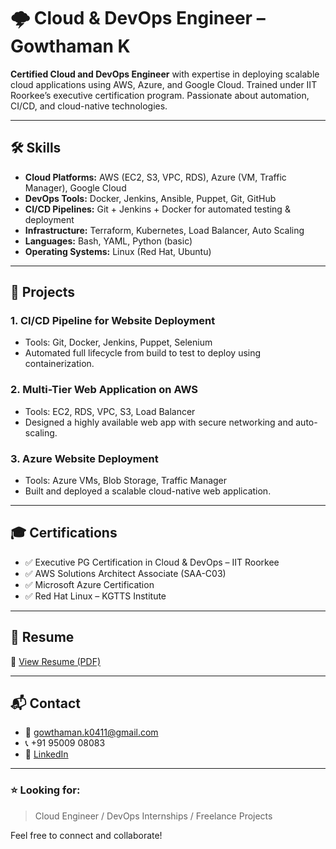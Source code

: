 # 🌩️ Cloud & DevOps Engineer – Gowthaman K

**Certified Cloud and DevOps Engineer** with expertise in deploying scalable cloud applications using AWS, Azure, and Google Cloud. Trained under IIT Roorkee’s executive certification program. Passionate about automation, CI/CD, and cloud-native technologies.

---

## 🛠️ Skills

- **Cloud Platforms:** AWS (EC2, S3, VPC, RDS), Azure (VM, Traffic Manager), Google Cloud
- **DevOps Tools:** Docker, Jenkins, Ansible, Puppet, Git, GitHub
- **CI/CD Pipelines:** Git + Jenkins + Docker for automated testing & deployment
- **Infrastructure:** Terraform, Kubernetes, Load Balancer, Auto Scaling
- **Languages:** Bash, YAML, Python (basic)
- **Operating Systems:** Linux (Red Hat, Ubuntu)

---

## 📁 Projects

### 1. CI/CD Pipeline for Website Deployment
- Tools: Git, Docker, Jenkins, Puppet, Selenium
- Automated full lifecycle from build to test to deploy using containerization.

### 2. Multi-Tier Web Application on AWS
- Tools: EC2, RDS, VPC, S3, Load Balancer
- Designed a highly available web app with secure networking and auto-scaling.

### 3. Azure Website Deployment
- Tools: Azure VMs, Blob Storage, Traffic Manager
- Built and deployed a scalable cloud-native web application.

---

## 🎓 Certifications

- ✅ Executive PG Certification in Cloud & DevOps – IIT Roorkee
- ✅ AWS Solutions Architect Associate (SAA-C03)
- ✅ Microsoft Azure Certification
- ✅ Red Hat Linux – KGTTS Institute

---

## 📄 Resume

📄 [View Resume (PDF)](./gowtham_resume.pdf)

---

## 📬 Contact

- 📧 gowthaman.k0411@gmail.com
- 📞 +91 95009 08083
- 🔗 [LinkedIn](https://linkedin.com/in/gowthaman-k-0251a12a9)

---

### ⭐ Looking for:
> Cloud Engineer / DevOps Internships / Freelance Projects

Feel free to connect and collaborate!
